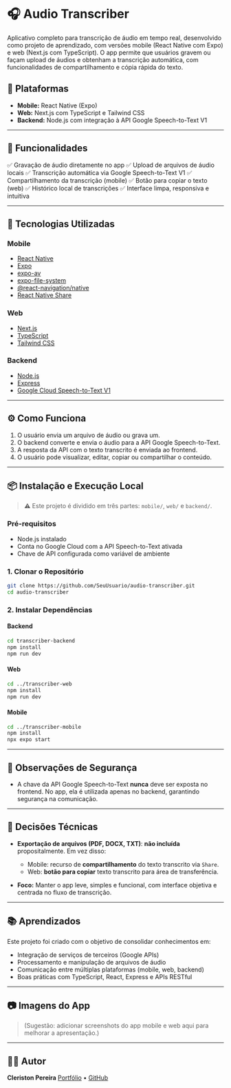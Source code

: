 # 🎧 Audio Transcriber

Aplicativo completo para transcrição de áudio em tempo real, desenvolvido como projeto de aprendizado, com versões mobile (React Native com Expo) e web (Next.js com TypeScript). O app permite que usuários gravem ou façam upload de áudios e obtenham a transcrição automática, com funcionalidades de compartilhamento e cópia rápida do texto.

## 📱 Plataformas

* **Mobile:** React Native (Expo)
* **Web:** Next.js com TypeScript e Tailwind CSS
* **Backend:** Node.js com integração à API Google Speech-to-Text V1

---

## 🚀 Funcionalidades

✅ Gravação de áudio diretamente no app
✅ Upload de arquivos de áudio locais
✅ Transcrição automática via Google Speech-to-Text V1
✅ Compartilhamento da transcrição (mobile)
✅ Botão para copiar o texto (web)
✅ Histórico local de transcrições
✅ Interface limpa, responsiva e intuitiva

---

## 🧪 Tecnologias Utilizadas

### Mobile

* [React Native](https://reactnative.dev/)
* [Expo](https://expo.dev/)
* [expo-av](https://docs.expo.dev/versions/latest/sdk/av/)
* [expo-file-system](https://docs.expo.dev/versions/latest/sdk/filesystem/)
* [@react-navigation/native](https://reactnavigation.org/)
* [React Native Share](https://reactnative.dev/docs/share)

### Web

* [Next.js](https://nextjs.org/)
* [TypeScript](https://www.typescriptlang.org/)
* [Tailwind CSS](https://tailwindcss.com/)

### Backend

* [Node.js](https://nodejs.org/)
* [Express](https://expressjs.com/)
* [Google Cloud Speech-to-Text V1](https://cloud.google.com/speech-to-text)

---

## ⚙️ Como Funciona

1. O usuário envia um arquivo de áudio ou grava um.
2. O backend converte e envia o áudio para a API Google Speech-to-Text.
3. A resposta da API com o texto transcrito é enviada ao frontend.
4. O usuário pode visualizar, editar, copiar ou compartilhar o conteúdo.

---

## 📦 Instalação e Execução Local

> ⚠️ Este projeto é dividido em três partes: `mobile/`, `web/` e `backend/`.

### Pré-requisitos

* Node.js instalado
* Conta no Google Cloud com a API Speech-to-Text ativada
* Chave de API configurada como variável de ambiente

### 1. Clonar o Repositório

```bash
git clone https://github.com/SeuUsuario/audio-transcriber.git
cd audio-transcriber
```

### 2. Instalar Dependências

#### Backend

```bash
cd transcriber-backend
npm install
npm run dev
```

#### Web

```bash
cd ../transcriber-web
npm install
npm run dev
```

#### Mobile

```bash
cd ../transcriber-mobile
npm install
npx expo start
```

---

## 🔐 Observações de Segurança

* A chave da API Google Speech-to-Text **nunca** deve ser exposta no frontend. No app, ela é utilizada apenas no backend, garantindo segurança na comunicação.

---

## 📌 Decisões Técnicas

* **Exportação de arquivos (PDF, DOCX, TXT)**: **não incluída** propositalmente. Em vez disso:

  * Mobile: recurso de **compartilhamento** do texto transcrito via `Share`.
  * Web: **botão para copiar** texto transcrito para área de transferência.

* **Foco:** Manter o app leve, simples e funcional, com interface objetiva e centrada no fluxo de transcrição.

---

## 📚 Aprendizados

Este projeto foi criado com o objetivo de consolidar conhecimentos em:

* Integração de serviços de terceiros (Google APIs)
* Processamento e manipulação de arquivos de áudio
* Comunicação entre múltiplas plataformas (mobile, web, backend)
* Boas práticas com TypeScript, React, Express e APIs RESTful

---

## 📷 Imagens do App

> (Sugestão: adicionar screenshots do app mobile e web aqui para melhorar a apresentação.)

---

## 🧑‍💻 Autor

**Cleriston Pereira**
[Portfólio](https://cleristonmp.github.io/portfolio) • [GitHub](https://github.com/CleristonMP)

